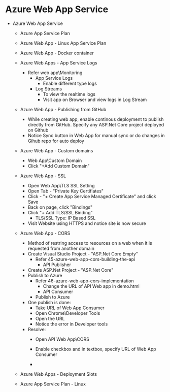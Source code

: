 # Azure Web App Service
- Azure Web App Service
  - Azure App Service Plan
  - Azure Web App - Linux App Service Plan
  - Azure Web App - Docker container
  - Azure Web Apps - App Service Logs
    - Refer web app\Monitoring
      - App Service Logs
        - Enable different type logs
      - Log Streams
        - To view the realtime logs
        - Visit app on Browser and view logs in Log Stream


  - Azure Web App - Publishing from GitHub
    - While creating web app, enable continous deployment to publish directly from GitHub. Specify any ASP.Net Core project deployed on Github
    - Notice Sync button in Web App for manual sync or do changes in Gihub repo for auto deploy
  - Azure Web App - Custom domains
    - Web App\Custom Domain
    - Click "+Add Custom Domain"

  - Azure Web App - SSL
    - Open Web App\TLS SSL Setting
    - Open Tab - "Private Key Certifiates"
    - Click - "+ Create App Service Managed Certificate" and click Save
    - Back on page, click "Bindings"
    - Click "+ Add TLS/SSL Binding"
      - TLS/SSL Type: IP Based SSL
    - Visit Website using HTTPS and notice site is now secure
  - Azure Web App - CORS
    - Method of restring access to resources on a web when it is requested from another domain
    - Create Visual Studio Project - "ASP.Net Core Empty"
      - Refer 45-azure-web-app-cors-building-the-api
        - API Publisher
    - Create ASP.Net Project - "ASP.Net Core"
    - Publish to Azure
      - Refer 46-azure-web-app-cors-implementation
        - Change the URL of API Web app in demo.html
        - API Consumer
      - Publish to Azure
    - One publish is done:
      - Take URL of Web App Consumer
      - Open Chrome\Developer Tools
      - Open the URL
      - Notice the error in Developer tools
    - Resolve:
      - Open API Web App\CORS
      - Enable checkbox and in textbox, specify URL of Web App Consumer

      -
  - Azure Web Apps - Deployment Slots

  - Azure App Service Plan - Linux

